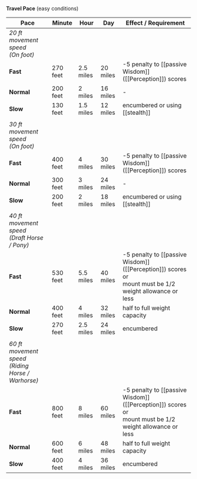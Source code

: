 **Travel Pace** (easy conditions)

| **Pace**                                            | **Minute** | **Hour**  | **Day**  | **Effect / Requirement**                                                                                  |
| --------------------------------------------------- | ---------- | --------- | -------- | --------------------------------------------------------------------------------------------------------- |
| _20 ft movement speed<br>(On foot)_                 |            |           |          |                                                                                                           |
| **Fast**                                            | 270 feet   | 2.5 miles | 20 miles | -5 penalty to [[passive Wisdom]] ([[Perception]]) scores                                                  |
| **Normal**                                          | 200 feet   | 2 miles   | 16 miles | -                                                                                                         |
| **Slow**                                            | 130 feet   | 1.5 miles | 12 miles | encumbered or using [[stealth]]                                                                           |
|                                                     |            |           |          |                                                                                                           |
| _30 ft movement speed<br>(On foot)_                 |            |           |          |                                                                                                           |
| **Fast**                                            | 400 feet   | 4 miles   | 30 miles | -5 penalty to [[passive Wisdom]] ([[Perception]]) scores                                                  |
| **Normal**                                          | 300 feet   | 3 miles   | 24 miles | -                                                                                                         |
| **Slow**                                            | 200 feet   | 2 miles   | 18 miles | encumbered or using [[stealth]]                                                                           |
|                                                     |            |           |          |                                                                                                           |
| _40 ft movement speed<br>(Draft Horse / Pony)_      |            |           |          |                                                                                                           |
| **Fast**                                            | 530 feet   | 5.5 miles | 40 miles | -5 penalty to [[passive Wisdom]] ([[Perception]]) scores or<br>mount must be 1/2 weight allowance or less |
| **Normal**                                          | 400 feet   | 4 miles   | 32 miles | half to full weight capacity                                                                              |
| **Slow**                                            | 270 feet   | 2.5 miles | 24 miles | encumbered                                                                                                |
|                                                     |            |           |          |                                                                                                           |
| _60 ft movement speed<br>(Riding Horse / Warhorse)_ |            |           |          |                                                                                                           |
| **Fast**                                            | 800 feet   | 8 miles   | 60 miles | -5 penalty to [[passive Wisdom]] ([[Perception]]) scores or<br>mount must be 1/2 weight allowance or less |
| **Normal**                                          | 600 feet   | 6 miles   | 48 miles | half to full weight capacity                                                                              |
| **Slow**                                            | 400 feet   | 4 miles   | 36 miles | encumbered                                                                                                |

